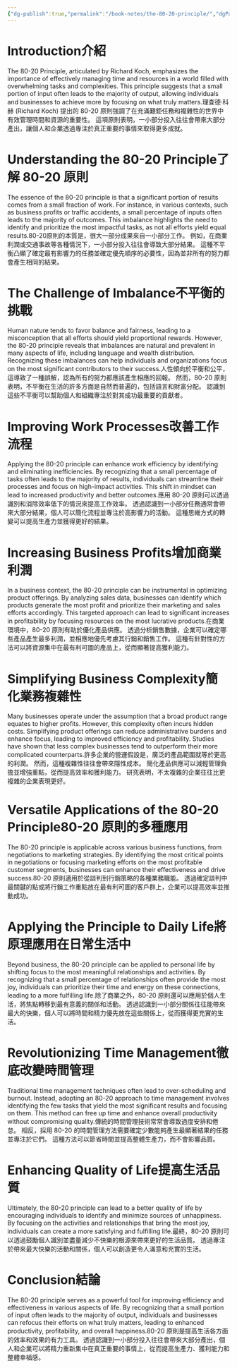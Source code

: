 ```yaml
---
{"dg-publish":true,"permalink":"/book-notes/the-80-20-principle/","dgPassFrontmatter":true}
---
```


# Introduction介紹

The 80-20 Principle, articulated by Richard Koch, emphasizes the importance of effectively managing time and resources in a world filled with overwhelming tasks and complexities. This principle suggests that a small portion of input often leads to the majority of output, allowing individuals and businesses to achieve more by focusing on what truly matters.理查德·科赫 (Richard Koch) 提出的 80-20 原則強調了在充滿艱鉅任務和複雜性的世界中有效管理時間和資源的重要性。 這項原則表明，一小部分投入往往會帶來大部分產出，讓個人和企業透過專注於真正重要的事情來取得更多成就。

# Understanding the 80-20 Principle了解 80-20 原則

The essence of the 80-20 principle is that a significant portion of results comes from a small fraction of work. For instance, in various contexts, such as business profits or traffic accidents, a small percentage of inputs often leads to the majority of outcomes. This imbalance highlights the need to identify and prioritize the most impactful tasks, as not all efforts yield equal results.80-20原則的本質是，很大一部分成果來自一小部分工作。 例如，在商業利潤或交通事故等各種情況下，一小部分投入往往會導致大部分結果。 這種不平衡凸顯了確定最有影響力的任務並確定優先順序的必要性，因為並非所有的努力都會產生相同的結果。

# The Challenge of Imbalance不平衡的挑戰

Human nature tends to favor balance and fairness, leading to a misconception that all efforts should yield proportional rewards. However, the 80-20 principle reveals that imbalances are natural and prevalent in many aspects of life, including language and wealth distribution. Recognizing these imbalances can help individuals and organizations focus on the most significant contributors to their success.人性傾向於平衡和公平，這導致了一種誤解，認為所有的努力都應該產生相應的回報。 然而，80-20 原則表明，不平衡在生活的許多方面是自然而普遍的，包括語言和財富分配。 認識到這些不平衡可以幫助個人和組織專注於對其成功最重要的貢獻者。

# Improving Work Processes改善工作流程

Applying the 80-20 principle can enhance work efficiency by identifying and eliminating inefficiencies. By recognizing that a small percentage of tasks often leads to the majority of results, individuals can streamline their processes and focus on high-impact activities. This shift in mindset can lead to increased productivity and better outcomes.應用 80-20 原則可以透過識別和消除效率低下的情況來提高工作效率。 透過認識到一小部分任務通常會帶來大部分結果，個人可以簡化流程並專注於高影響力的活動。 這種思維方式的轉變可以提高生產力並獲得更好的結果。

# Increasing Business Profits增加商業利潤

In a business context, the 80-20 principle can be instrumental in optimizing product offerings. By analyzing sales data, businesses can identify which products generate the most profit and prioritize their marketing and sales efforts accordingly. This targeted approach can lead to significant increases in profitability by focusing resources on the most lucrative products.在商業環境中，80-20 原則有助於優化產品供應。 透過分析銷售數據，企業可以確定哪些產品產生最多利潤，並相應地優先考慮其行銷和銷售工作。 這種有針對性的方法可以將資源集中在最有利可圖的產品上，從而顯著提高獲利能力。

# Simplifying Business Complexity簡化業務複雜性

Many businesses operate under the assumption that a broad product range equates to higher profits. However, this complexity often incurs hidden costs. Simplifying product offerings can reduce administrative burdens and enhance focus, leading to improved efficiency and profitability. Studies have shown that less complex businesses tend to outperform their more complicated counterparts.許多企業的營運假設是，廣泛的產品範圍就等於更高的利潤。 然而，這種複雜性往往會帶來隱性成本。 簡化產品供應可以減輕管理負擔並增強重點，從而提高效率和獲利能力。 研究表明，不太複雜的企業往往比更複雜的企業表現更好。

# Versatile Applications of the 80-20 Principle80-20 原則的多種應用

The 80-20 principle is applicable across various business functions, from negotiations to marketing strategies. By identifying the most critical points in negotiations or focusing marketing efforts on the most profitable customer segments, businesses can enhance their effectiveness and drive success.80-20 原則適用於從談判到行銷策略的各種業務職能。 透過確定談判中最關鍵的點或將行銷工作重點放在最有利可圖的客戶群上，企業可以提高效率並推動成功。

# Applying the Principle to Daily Life將原理應用在日常生活中

Beyond business, the 80-20 principle can be applied to personal life by shifting focus to the most meaningful relationships and activities. By recognizing that a small percentage of relationships often provide the most joy, individuals can prioritize their time and energy on these connections, leading to a more fulfilling life.除了商業之外，80-20 原則還可以應用於個人生活，將焦點轉移到最有意義的關係和活動。 透過認識到一小部分關係往往能帶來最大的快樂，個人可以將時間和精力優先放在這些關係上，從而獲得更充實的生活。

# Revolutionizing Time Management徹底改變時間管理

Traditional time management techniques often lead to over-scheduling and burnout. Instead, adopting an 80-20 approach to time management involves identifying the few tasks that yield the most significant results and focusing on them. This method can free up time and enhance overall productivity without compromising quality.傳統的時間管理技術常常會導致過度安排和倦怠。 相反，採用 80-20 的時間管理方法需要確定少數能夠產生最顯著結果的任務並專注於它們。 這種方法可以節省時間並提高整體生產力，而不會影響品質。

# Enhancing Quality of Life提高生活品質

Ultimately, the 80-20 principle can lead to a better quality of life by encouraging individuals to identify and minimize sources of unhappiness. By focusing on the activities and relationships that bring the most joy, individuals can create a more satisfying and fulfilling life.最終，80-20 原則可以透過鼓勵個人識別並盡量減少不快樂的根源來帶來更好的生活品質。 透過專注於帶來最大快樂的活動和關係，個人可以創造更令人滿意和充實的生活。

# Conclusion結論

The 80-20 principle serves as a powerful tool for improving efficiency and effectiveness in various aspects of life. By recognizing that a small portion of input often leads to the majority of output, individuals and businesses can refocus their efforts on what truly matters, leading to enhanced productivity, profitability, and overall happiness.80-20 原則是提高生活各方面的效率和效果的有力工具。 透過認識到一小部分投入往往會帶來大部分產出，個人和企業可以將精力重新集中在真正重要的事情上，從而提高生產力、獲利能力和整體幸福感。